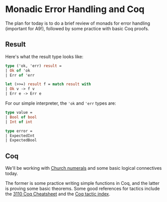 # Monadic Error Handling and Coq

The plan for today is to do a brief review of monads for error handling (important for A9!),
followed by some practice with basic Coq proofs.

## Result

Here's what the result type looks like:

```ocaml
type ('ok, 'err) result =
| Ok of 'ok
| Err of 'err

let (>>=) result f = match result with
| Ok v -> f v
| Err e -> Err e
```

For our simple interpreter, the `'ok` and `'err` types are:

```ocaml
type value =
| Bool of bool
| Int of int

type error =
| ExpectedInt
| ExpectedBool
```

## Coq

We'll be working with [Church numerals][1] and some basic logical connectives today.

The former is some practice writing simple functions in Coq, and the latter is
proving some basic theorems. Some good references for tactics include the
[3110 Coq Cheatsheet][2] and the [Coq tactic index][3].

[1]: https://en.wikipedia.org/wiki/Church_encoding#Church_numerals
[2]: http://www.cs.cornell.edu/courses/cs3110/2018fa/lec/20-coq-fp/cheatsheet.html
[3]: https://pjreddie.com/coq-tactics/#apply
